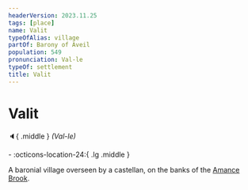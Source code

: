 ```yaml
---
headerVersion: 2023.11.25
tags: [place]
name: Valit
typeOfAlias: village
partOf: Barony of Aveil
population: 549
pronunciation: Val-le
typeOf: settlement
title: Valit
---
```

# Valit
:speaker:{ .middle } *(Val-le)*  
<div class="grid cards ext-narrow-margin ext-one-column" markdown>
-    :octicons-location-24:{ .lg .middle }   
</div>


A baronial village overseen by a castellan, on the banks of the [Amance Brook](<./amance-brook.md>).  



